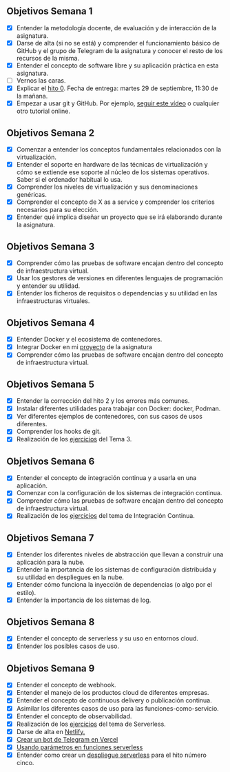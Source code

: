 ## Objetivos Semana 1

- [x] Entender la metodología docente, de evaluación y de interacción de la asignatura.
- [x] Darse de alta (si no se está) y comprender el funcionamiento básico de GitHub y el grupo de Telegram de la asignatura y conocer el resto de los recursos de la misma.
- [x] Entender el concepto de software libre y su aplicación práctica en esta asignatura.
- [ ] Vernos las caras.
- [x] Explicar el [hito 0](http://jj.github.io/IV/documentos/proyecto/0.Repositorio). Fecha de entrega: martes 29 de septiembre, 11:30 de la mañana.
- [x] Empezar a usar git y GitHub. Por ejemplo, [seguir este vídeo](https://www.youtube.com/watch?v=gmXyJI01qa8) o cualquier otro tutorial online.

## Objetivos Semana 2

- [x] Comenzar a entender los conceptos fundamentales relacionados con la virtualización.
- [x] Entender el soporte en hardware de las técnicas de virtualización y cómo se extiende ese soporte al núcleo de los sistemas operativos. Saber si el ordenador habitual lo usa.
- [x] Comprender los niveles de virtualización y sus denominaciones genéricas.
- [x] Comprender el concepto de X as a service y comprender los criterios necesarios para su elección.
- [x] Entender qué implica diseñar un proyecto que se irá elaborando durante la asignatura.

## Objetivos Semana 3

- [x] Comprender cómo las pruebas de software encajan dentro del concepto de infraestructura virtual.
- [x] Usar los gestores de versiones en diferentes lenguajes de programación y entender su utilidad.
- [x] Entender los ficheros de requisitos o dependencias y su utilidad en las infraestructuras virtuales.

## Objetivos Semana 4

- [x] Entender Docker y el ecosistema de contenedores.
- [x] Integrar Docker en mi [proyecto](https://github.com/juancpineda97/LaLigaStats) de la asignatura
- [x] Comprender cómo las pruebas de software encajan dentro del concepto de infraestructura virtual.

## Objetivos Semana 5

- [x] Entender la corrección del hito 2 y los errores más comunes.
- [x] Instalar diferentes utilidades para trabajar con Docker: docker, Podman.
- [x] Ver diferentes ejemplos de contenedores, con sus casos de usos diferentes.
- [x] Comprender los hooks de git.
- [x] Realización de los [ejercicios](https://github.com/juancpineda97/Ejercicios-IV/blob/main/ejercicios/tema3.md) del Tema 3.

## Objetivos Semana 6

- [x] Entender el concepto de integración continua y a usarla en una aplicación.
- [x] Comenzar con la configuración de los sistemas de integración continua.
- [x] Comprender cómo las pruebas de software encajan dentro del concepto de infraestructura virtual.
- [x] Realización de los [ejercicios](https://github.com/juancpineda97/Ejercicios-IV/blob/main/ejercicios/tema4.md) del tema de Integración Continua.

## Objetivos Semana 7

- [x] Entender los diferentes niveles de abstracción que llevan a construir una aplicación para la nube.
- [x] Entender la importancia de los sistemas de configuración distribuida y su utilidad en despliegues en la nube.
- [x] Entender cómo funciona la inyección de dependencias (o algo por el estilo).
- [x] Entender la importancia de los sistemas de log.

## Objetivos Semana 8

- [x] Entender el concepto de serverless y su uso en entornos cloud.
- [x] Entender los posibles casos de uso.

## Objetivos Semana 9

- [x] Entender el concepto de webhook.
- [x] Entender el manejo de los productos cloud de diferentes empresas.
- [x] Entender el concepto de continuous delivery o publicación continua.
- [x] Asimilar los diferentes casos de uso para las funciones-como-servicio.
- [x] Entender el concepto de observabilidad.
- [x] Realización de los [ejercicios](https://github.com/juancpineda97/Ejercicios-IV/blob/main/ejercicios/tema5.md) del tema de Serverless.
- [x] Darse de alta en [Netlify.](https://netlify.com/)
- [x] [Crear un bot de Telegram en Vercel](https://dev.to/jj/create-a-serverless-telegram-bot-using-go-and-vercel-4fdb)
- [x] [Usando parámetros en funciones serverless](http://jj.github.io/IV/documentos/temas/Serverless#usando-par%C3%A1metros)
- [x] Entender como crear un [despliegue serverless](http://jj.github.io/IV/documentos/proyecto/5.Serverless) para el hito número cinco.